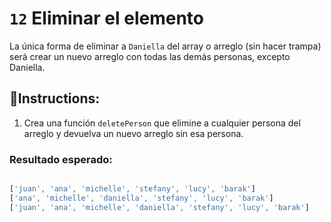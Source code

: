 # `12` Eliminar el elemento


La única forma de eliminar a `Daniella` del array o arreglo (sin hacer trampa) será crear un nuevo arreglo con todas las demás personas, excepto Daniella.

## 📝Instructions:

1. Crea una función `deletePerson` que elimine a cualquier persona del arreglo y devuelva un nuevo arreglo sin esa persona.

### Resultado esperado:


 ```js
 
 ['juan', 'ana', 'michelle', 'stefany', 'lucy', 'barak']
['ana', 'michelle', 'daniella', 'stefany', 'lucy', 'barak']
['juan', 'ana', 'michelle', 'daniella', 'stefany', 'lucy', 'barak']
```
